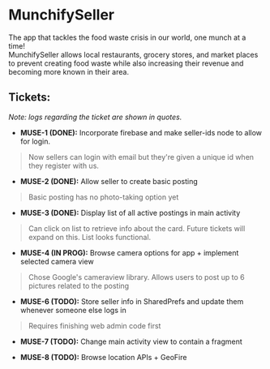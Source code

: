 # MunchifySeller
The app that tackles the food waste crisis in our world, one munch at a time!<br/>
MunchifySeller allows local restaurants, grocery stores, and market places to prevent creating food waste while also increasing their revenue and becoming more known in their area.
## Tickets:
*Note: logs regarding the ticket are shown in quotes.*

* **MUSE-1 (DONE):** Incorporate firebase and make seller-ids node to allow for login.
> Now sellers can login with email but they're given a unique id when they register with us.

* **MUSE-2 (DONE):** Allow seller to create basic posting
> Basic posting has no photo-taking option yet

* **MUSE-3 (DONE):** Display list of all active postings in main activity
> Can click on list to retrieve info about the card. Future tickets will expand on this. List looks functional.

* **MUSE-4 (IN PROG):** Browse camera options for app + implement selected camera view
> Chose Google's cameraview library.
Allows users to post up to 6 pictures related to the posting

* **MUSE-6 (TODO):** Store seller info in SharedPrefs and update them whenever someone else logs in 
> Requires finishing web admin code first

* **MUSE-7 (TODO):** Change main activity view to contain a fragment

* **MUSE-8 (TODO):** Browse location APIs + GeoFire
